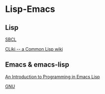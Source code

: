 # Lisp-Emacs

## Lisp


[SBCL](http://www.sbcl.org)

[CLiki -- a Common Lisp wiki ](https://www.cliki.net)


## Emacs & emacs-lisp

[An Introduction to Programming in Emacs Lisp](https://www.gnu.org/software/emacs/manual/html_node/eintr/index.html#SEC_Contents)

[GNU](https://www.gnu.org)
